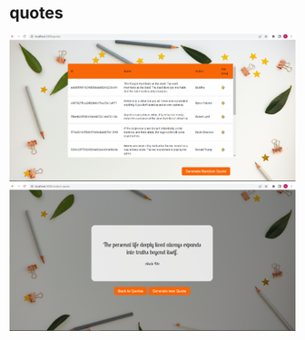 # quotes
![Quotes page](https://github.com/viktorijastojchevska/quotes/blob/main/quotes-page.png?raw=true)
![Random Quote page](https://github.com/viktorijastojchevska/quotes/blob/main/random-quote.png?raw=true)
